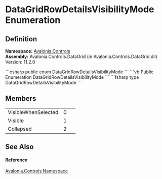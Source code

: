 # DataGridRowDetailsVisibilityMode Enumeration




## Definition
**Namespace:** <a href="N_Avalonia_Controls">Avalonia.Controls</a>  
**Assembly:** Avalonia.Controls.DataGrid (in Avalonia.Controls.DataGrid.dll) Version: 11.2.0

<Tabs groupId="api-code-preview">
<TabItem value="csharp" label="C#">
```csharp
public enum DataGridRowDetailsVisibilityMode
```
</TabItem>
<TabItem value="vb" label="VB">
```vb
Public Enumeration DataGridRowDetailsVisibilityMode
```
</TabItem>
<TabItem value="fsharp" label="F#">
```fsharp
type DataGridRowDetailsVisibilityMode
```
</TabItem>
</Tabs>



## Members
<table>
<tr>
<td>VisibleWhenSelected</td>
<td>0</td>
<td> </td>
</tr>
<tr>
<td>Visible</td>
<td>1</td>
<td> </td>
</tr>
<tr>
<td>Collapsed</td>
<td>2</td>
<td> </td>
</tr>
</table>

## See Also


#### Reference
<a href="N_Avalonia_Controls">Avalonia.Controls Namespace</a>  

